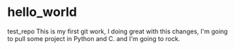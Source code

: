 # hello_world
test_repo
This is my first git work, I doing great with this changes, I'm going to pull some project in Python and C. and I'm going to rock.
